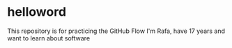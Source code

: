 # helloword
This repository is for practicing the GitHub Flow
I'm Rafa, have 17 years and want to learn about software
